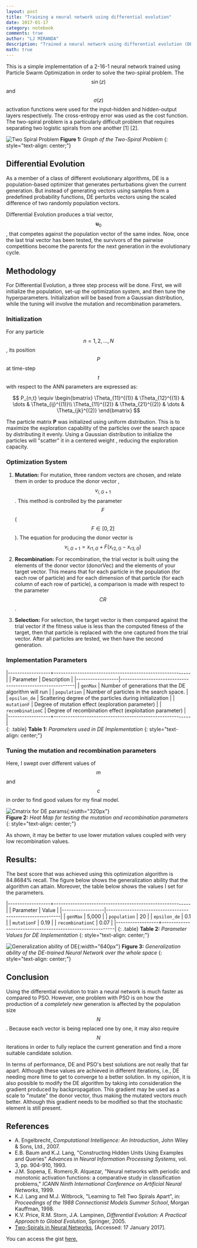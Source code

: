 ```yaml
---
layout: post
title: "Training a neural network using differential evolution"
date: 2017-01-17
category: notebook
comments: true
author: "LJ MIRANDA"
description: "Trained a neural network using differential evolution (DE) to solve the two-spiral problem"
math: true
---
```


This is a simple implementation of a 2-16-1 neural network trained using
Particle Swarm Optimization in order to solve the two-spiral problem. The
$$\sin(z)$$ and $$\sigma(z)$$ activation functions were used for the
input-hidden and hidden-output layers respectively. The cross-entropy error
was used as the cost function. The two-spiral problem is a particularly
difficult problem that requires separating two logistic spirals from one
another [1] [2].

![Two Spiral Problem](http://i.imgur.com/AB14SHCl.png)
__Figure 1:__ _Graph of the Two-Spiral Problem_
{: style="text-align: center;"}

## Differential Evolution
As a member of a class of different evolutionary algorithms, DE is a
population-based optimizer that generates perturbations given the current
generation. But instead of generating vectors using samples from a predefined
probability functions, DE perturbs vectors using the scaled difference of two
randomly population vectors.

Differential Evolution produces a trial vector, $$\mathbf{u}_{0}$$, that
competes against the population vector of the same index. Now, once the last
trial vector has been tested, the survivors of the pairwise competitions
become the parents for the next generation in the evolutionary cycle.

## Methodology
For Differential Evolution, a three step process will be done. First, we will
initialize the population, set-up the optimization system, and then tune the
hyperparameters. Initialization will be based from a Gaussian distribution,
while the tuning will involve the mutation and recombination parameters.

### Initialization
For any particle $$n = 1,2, \dots , N$$, its position $$P$$ at time-step
$$t$$ with respect to the ANN parameters are expressed as:

$$
P_{n,t} \equiv \begin{bmatrix}
\Theta_{11}^{(1)} & \Theta_{12}^{(1)} & \dots & \Theta_{ij}^{(1)}\\
\Theta_{11}^{(2)} & \Theta_{21}^{(2)} & \dots & \Theta_{jk}^{(2)}
\end{bmatrix}
$$

The particle matrix __P__ was initialized using uniform distribution. This is
to maximize the exploration capability of the particles over the search space
by distributing it evenly. Using a Gaussian distribution to initialize the
particles will "scatter" it in a centered weight , reducing the exploration
capacity.

### Optimization System  
1. __Mutation:__ For mutation, three random vectors are chosen, and relate
them in order to produce the donor vector ,$$v_{i,G+1}$$. This method is
controlled by the parameter $$F$$ ($$F \in [0,2]$$). The equation for
producing the donor vector is $$v_{i,G+1} = x_{r1,G} + F (x_{r2,G} -
x_{r3,G})$$

2. __Recombination:__ For recombination, the trial vector is built using the
elements of the donor vector (donorVec) and the elements of your target
vector. This means that for each particle in the population (for each row of
particle) and for each dimension of that particle (for each column of each
row of particle), a comparison is made with respect to the parameter $$CR$$.

3. __Selection:__ For selection, the target vector is then compared against
the trial vector if the fitness value is less than the computed fitness of
the target, then that particle is replaced with the one captured from the
trial vector. After all particles are tested, we then have the second
generation.

### Implementation Parameters  

|------------------+----------------------------------------------------------|
| Parameter        | Description                                              |
|------------------|----------------------------------------------------------|
| `genMax`         | Number of generations that the DE algorithm will run     |
| `population`     | Number of particles in the search space.                 |
| `epsilon_de`     | Scattering degree of the particles during initialization |
| `mutationF`      | Degree of mutation effect (exploration parameter)        |
| `recombinationC` | Degree of recombination effect (exploitation parameter)  |
|------------------+----------------------------------------------------------|  
{: .table}
__Table 1:__ _Parameters used in DE Implementation_
{: style="text-align: center;"}


### Tuning the mutation and recombination parameters
Here, I swept over different values of $$m$$ and $$c$$ in order to find good
values for my final model.

![Cmatrix for DE params](/assets/png/nn/cmatrix2.png){:width="320px"}       
__Figure 2:__ _Heat Map for testing the mutation and recombination parameters_
{: style="text-align: center;"}

As shown, it may be better to use lower mutation values coupled with very low
recombination values.


## Results:
The best score that was achieved using this optimization algorithm is
84.8684% recall. The figure below shows the generalization ability that the
algorithm can attain. Moreover, the table below shows the values I set for
the parameters.

|------------------+----------------------------------------------------------|
| Parameter        | Value                                                    |
|------------------|----------------------------------------------------------|
| `genMax`         | 5,000                                                    |
| `population`     | 20                                                       |
| `epsilon_de`     | 0.1                                                      |
| `mutationF`      | 0.19                                                     |
| `recombinationC` | 0.07                                                     |
|------------------+----------------------------------------------------------|
{: .table}
__Table 2:__ _Parameter Values for DE Implementation_
{: style="text-align: center;"}

![Generalization ability of DE](http://i.imgur.com/oEHj0Dhl.png){:width="640px"}
__Figure 3:__ _Generalization ability of the DE-trained Neural Network over the whole space_
{: style="text-align: center;"}


## Conclusion
Using the differential evolution to train a neural network is much faster as
compared to PSO. However, one problem with PSO is on how the production of a
_completely new_ generation is affected by the population size $$N$$. Because
each vector is being replaced one by one, it may also require $$N$$
iterations in order to fully replace the current generation and find a more
suitable candidate solution.

In terms of performance, DE and PSO's best solutions are not really that far
apart. Although these values are achieved in different iterations, i.e., DE
needing more time to get to converge to a better solution. In my opinion, it
is also possible to modify the DE algorithm by taking into consideration the
gradient produced by backpropagation. This gradient may be used as a scale to
"mutate" the donor vector, thus making the mutated vectors much better.
Although this gradient needs to be modified so that the stochastic element is
still present.

## References
+ A. Engelbrecht, *Computational Intelligence: An Introduction*, John Wiley & Sons, Ltd., 2007.  
+ E.B. Baum and K.J. Lang, "Constructing Hidden Units Using Examples and Queries" _Advances
in Neural Information Processing Systems_, vol. 3, pp. 904-910, 1993.
+ J.M. Sopena, E. Romero,R. Alquezar, "Neural networks with periodic and monotonic activation functions: a comparative study in classification problems," _ICANN Ninth International Conference on Artificial Neural Networks_, 1999.
+ K.J. Lang and M.J. Witbrock, "Learning to Tell Two Spirals Apart", in: *Proceedings of the 1988 Connectionist Models Summer School*, Morgan Kauffman, 1998.  
+ K.V. Price, R.M. Storn, J.A. Lampinen, _Differential Evolution: A Practical Approach to Global Evolution_, Springer, 2005.
+ [Two-Spirals in Neural Networks](http://www.ibiblio.org/pub/academic/computer-science/neural-networks/programs/bench/two-spirals), [Accessed: 17 January 2017].   

You can access the gist [here.](https://gist.github.com/ljvmiranda921/53939299b9e67f0df082e0127c7f229d)